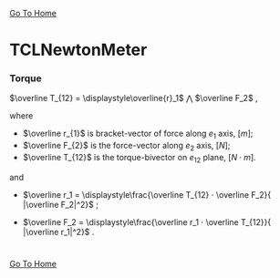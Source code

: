 [Go To Home](https://github.com/melchiorrecaruso/ADimPas)

# TCLNewtonMeter

### Torque

$\overline T_{12} = \displaystyle\overline{r}_1$ ⋀ $\overline F_2$ , 

where 

- $\overline r_{1}$ is bracket-vector of force along $e_{1}$ axis, $[m]$;
- $\overline F_{2}$ is the force-vector along $e_{2}$ axis, $[N]$;
- $\overline T_{12}$ is the torque-bivector on $e_{12}$ plane, $[N⋅m]$.

and

- $\overline r_1 = \displaystyle\frac{\overline T_{12} ⋅ \overline F_2}{ |\overline F_2|^2}$ ;

- $\overline F_2 = \displaystyle\frac{\overline r_1 ⋅ \overline T_{12}}{ |\overline r_1|^2}$ .

#
[Go To Home](https://github.com/melchiorrecaruso/ADimPas)